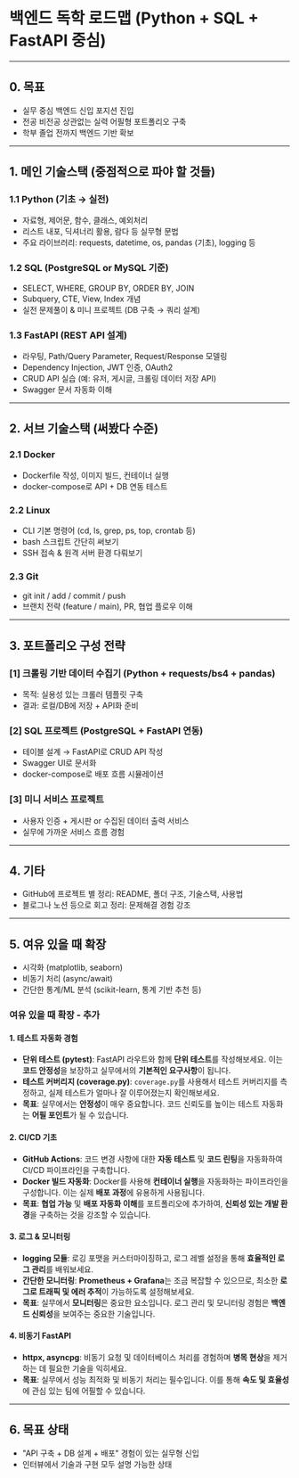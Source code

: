 # 백엔드 독학 로드맵 (Python + SQL + FastAPI 중심)

---

## 0. 목표

- 실무 중심 백엔드 신입 포지션 진입
- 전공 비전공 상관없는 실력 어필형 포트폴리오 구축
- 학부 졸업 전까지 백엔드 기반 확보

---

## 1. 메인 기술스택 (중점적으로 파야 할 것들)

### 1.1 Python (기초 → 실전)
- 자료형, 제어문, 함수, 클래스, 예외처리
- 리스트 내포, 딕셔너리 활용, 람다 등 실무형 문법
- 주요 라이브러리: requests, datetime, os, pandas (기초), logging 등

### 1.2 SQL (PostgreSQL or MySQL 기준)
- SELECT, WHERE, GROUP BY, ORDER BY, JOIN
- Subquery, CTE, View, Index 개념
- 실전 문제풀이 & 미니 프로젝트 (DB 구축 → 쿼리 설계)

### 1.3 FastAPI (REST API 설계)
- 라우팅, Path/Query Parameter, Request/Response 모델링
- Dependency Injection, JWT 인증, OAuth2
- CRUD API 실습 (예: 유저, 게시글, 크롤링 데이터 저장 API)
- Swagger 문서 자동화 이해

---

## 2. 서브 기술스택 (써봤다 수준)

### 2.1 Docker
- Dockerfile 작성, 이미지 빌드, 컨테이너 실행
- docker-compose로 API + DB 연동 테스트

### 2.2 Linux
- CLI 기본 명령어 (cd, ls, grep, ps, top, crontab 등)
- bash 스크립트 간단히 써보기
- SSH 접속 & 원격 서버 환경 다뤄보기

### 2.3 Git
- git init / add / commit / push
- 브랜치 전략 (feature / main), PR, 협업 플로우 이해

---

## 3. 포트폴리오 구성 전략

### [1] 크롤링 기반 데이터 수집기 (Python + requests/bs4 + pandas)
- 목적: 실용성 있는 크롤러 템플릿 구축
- 결과: 로컬/DB에 저장 + API화 준비

### [2] SQL 프로젝트 (PostgreSQL + FastAPI 연동)
- 테이블 설계 → FastAPI로 CRUD API 작성
- Swagger UI로 문서화
- docker-compose로 배포 흐름 시뮬레이션

### [3] 미니 서비스 프로젝트
- 사용자 인증 + 게시판 or 수집된 데이터 출력 서비스
- 실무에 가까운 서비스 흐름 경험

---

## 4. 기타

- GitHub에 프로젝트 별 정리: README, 폴더 구조, 기술스택, 사용법
- 블로그나 노션 등으로 회고 정리: 문제해결 경험 강조

---

## 5. 여유 있을 때 확장

- 시각화 (matplotlib, seaborn)
- 비동기 처리 (async/await)
- 간단한 통계/ML 분석 (scikit-learn, 통계 기반 추천 등)

### 여유 있을 때 확장 - 추가

#### 1. 테스트 자동화 경험
- **단위 테스트 (pytest)**: FastAPI 라우트와 함께 **단위 테스트**를 작성해보세요. 이는 **코드 안정성**을 보장하고 실무에서의 **기본적인 요구사항**이 됩니다.
- **테스트 커버리지 (coverage.py)**: `coverage.py`를 사용해서 테스트 커버리지를 측정하고, 실제 테스트가 얼마나 잘 이루어졌는지 확인해보세요.
- **목표**: 실무에서는 **안정성**이 매우 중요합니다. 코드 신뢰도를 높이는 테스트 자동화는 **어필 포인트**가 될 수 있습니다.

#### 2. CI/CD 기초
- **GitHub Actions**: 코드 변경 사항에 대한 **자동 테스트** 및 **코드 린팅**을 자동화하여 CI/CD 파이프라인을 구축합니다.
- **Docker 빌드 자동화**: Docker를 사용해 **컨테이너 실행**을 자동화하는 파이프라인을 구성합니다. 이는 실제 **배포 과정**에 유용하게 사용됩니다.
- **목표**: **협업 가능** 및 **배포 자동화 이해**를 포트폴리오에 추가하여, **신뢰성 있는 개발 환경**을 구축하는 것을 강조할 수 있습니다.

#### 3. 로그 & 모니터링
- **logging 모듈**: 로깅 포맷을 커스터마이징하고, 로그 레벨 설정을 통해 **효율적인 로그 관리**를 배워보세요.
- **간단한 모니터링**: **Prometheus + Grafana**는 조금 복잡할 수 있으므로, 최소한 **로그로 트래픽 및 에러 추적**이 가능하도록 설정해보세요.
- **목표**: 실무에서 **모니터링**은 중요한 요소입니다. 로그 관리 및 모니터링 경험은 **백엔드 신뢰성**을 보여주는 중요한 기술입니다.

#### 4. 비동기 FastAPI
- **httpx, asyncpg**: 비동기 요청 및 데이터베이스 처리를 경험하며 **병목 현상**을 제거하는 데 필요한 기술을 익히세요.
- **목표**: 실무에서 성능 최적화 및 비동기 처리는 필수입니다. 이를 통해 **속도 및 효율성**에 관심 있는 팀에 어필할 수 있습니다.
---

## 6. 목표 상태

- "API 구축 + DB 설계 + 배포" 경험이 있는 실무형 신입
- 인터뷰에서 기술과 구현 모두 설명 가능한 상태
